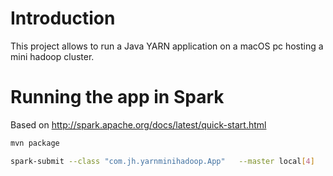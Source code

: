 # Introduction
This project allows to run a Java YARN application on a macOS pc hosting a mini hadoop cluster.

# Running the app in Spark

Based on http://spark.apache.org/docs/latest/quick-start.html

```bash
mvn package

spark-submit --class "com.jh.yarnminihadoop.App"   --master local[4]   target/yarnmain-0.1.0.jar
```
